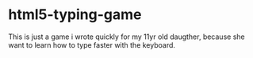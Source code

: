 html5-typing-game
=================

This is just a game i wrote quickly for my 11yr old daugther, because she want to learn how to type faster with the keyboard.
